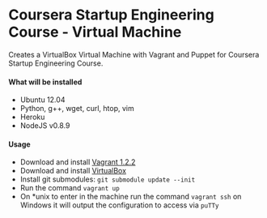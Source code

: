 Coursera Startup Engineering Course - Virtual Machine
=====================================================

Creates a VirtualBox Virtual Machine with Vagrant and Puppet for Coursera Startup Engineering Course.

#### What will be installed


* Ubuntu 12.04
* Python, g++, wget, curl, htop, vim
* Heroku
* NodeJS v0.8.9

#### Usage


* Download and install [Vagrant 1.2.2](http://downloads.vagrantup.com/tags/v1.2.2)
* Download and install [VirtualBox](https://www.virtualbox.org/wiki/Downloads)
* Install git submodules: `git submodule update --init`
* Run the command `vagrant up`
* On \*unix to enter in the machine run the command `vagrant ssh` on Windows it will output the configuration to access via `puTTy`
